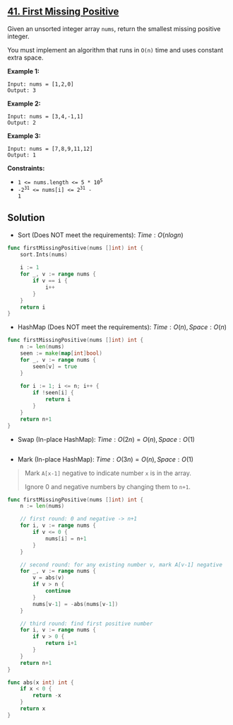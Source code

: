 ## [41. First Missing Positive](https://leetcode.com/problems/first-missing-positive/)


Given an unsorted integer array `nums`, return the smallest missing positive integer.

You must implement an algorithm that runs in `O(n)` time and uses constant extra space.

**Example 1:**

```
Input: nums = [1,2,0]
Output: 3
```

**Example 2:**

```
Input: nums = [3,4,-1,1]
Output: 2
```

**Example 3:**

```
Input: nums = [7,8,9,11,12]
Output: 1
```

**Constraints:**

*   <code>1 <= nums.length <= 5 * 10<sup>5</sup></code>
*   <code>-2<sup>31</sup> <= nums[i] <= 2<sup>31</sup> - 1</code>



## Solution

- Sort (Does NOT meet the requirements):	$Time: O(nlogn)$ 

```go
func firstMissingPositive(nums []int) int {
    sort.Ints(nums)
    
    i := 1
    for _, v := range nums {
        if v == i {
            i++
        }
    }
    return i
}
```

- HashMap (Does NOT meet the requirements):	$Time: O(n), Space: O(n)$ 

```go
func firstMissingPositive(nums []int) int {
    n := len(nums)    
    seen := make(map[int]bool)
    for _, v := range nums {
        seen[v] = true
    }
    
    for i := 1; i <= n; i++ {
        if !seen[i] {
            return i
        }
    }
    return n+1
}
```



- Swap (In-place HashMap):	$Time: O(2n) = O(n), Space: O(1)$ 

```go

```

- Mark (In-place HashMap):	$Time: O(3n) = O(n), Space: O(1)$ 

> Mark `A[x-1]` negative to indicate number `x` is in the array.
>
> Ignore 0 and negative numbers by changing them to `n+1`.

```go
func firstMissingPositive(nums []int) int {
    n := len(nums)

	// first round: 0 and negative -> n+1
	for i, v := range nums {
		if v <= 0 {
			nums[i] = n+1
		}
	}

	// second round: for any existing number v, mark A[v-1] negative
	for _, v := range nums {
		v = abs(v)
		if v > n {
			continue
		}
		nums[v-1] = -abs(nums[v-1])
	}

	// third round: find first positive number
	for i, v := range nums {
		if v > 0 {
			return i+1
		}
	}
	return n+1
}

func abs(x int) int {
	if x < 0 {
		return -x
	}
	return x
}
```

